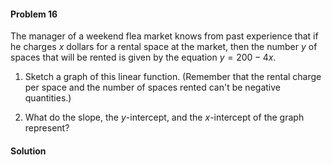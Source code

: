 <div class="alert alert-warning" role="alert">
<h4 class="alert-heading">Problem 16</h4>

The manager of a weekend flea market knows from past experience that if he charges $x$ dollars for a rental space at
the market, then the number $y$ of spaces that will be rented is given by the equation $y = 200 - 4x$.

1. Sketch a graph of this linear function. (Remember that the rental charge per space and the number of spaces rented can't be negative quantities.)

2. What do the slope, the $y$-intercept, and the $x$-intercept of the graph represent?

</div>

<div class="alert alert-success" role="alert">
<h4 class="alert-heading">Solution</h4>



</div>


